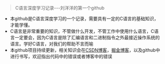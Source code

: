 >  C语言深度学习记录---刘洋洋的第一个github



- 本github是C语言深度学习的一个记录，需要具有一定的C语言的基础知识，才能学懂。
- C语言是非常重要的知识，不管做什么开发，不管工作中使用什么语言，C语言一定要会，因为C语言是除了汇编语言和二进制指令之外最接近操作系统的语言。学好C语言，对我们的帮助不言而喻
- 本github项目持续更新，相关知识会在[CSDN博客](https://blog.csdn.net/qq_37375427/column/info/29144)，[掘金博客](https://juejin.im/user/5c3ca5d36fb9a049cb18fecd)，以及github中进行书写，欢迎指出代码中的错误或者博客中的错误





